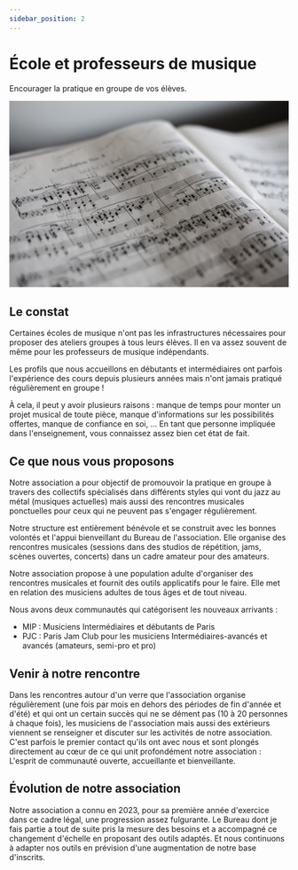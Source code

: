 ```yaml
---
sidebar_position: 2
---
```

# École et professeurs de musique

Encourager la pratique en groupe de vos élèves.

![École et professeurs de musique](/img/marius-masalar-rPOmLGwai2w-unsplash.jpg)

## Le constat

Certaines écoles de musique n'ont pas les infrastructures nécessaires pour proposer des ateliers groupes à tous leurs élèves. Il en va assez souvent de même pour les professeurs de musique indépendants.

Les profils que nous accueillons en débutants et intermédiaires ont parfois l'expérience des cours depuis plusieurs années mais n'ont jamais pratiqué régulièrement en groupe ! 

À cela, il peut y avoir plusieurs raisons : manque de temps pour monter un projet musical de toute pièce, manque d'informations sur les possibilités offertes, manque de confiance en soi, ... En tant que personne impliquée dans l'enseignement, vous connaissez assez bien cet état de fait.

## Ce que nous vous proposons

Notre association a pour objectif de promouvoir la pratique en groupe à travers des collectifs spécialisés dans différents styles qui vont du jazz au métal (musiques actuelles) mais aussi des rencontres musicales ponctuelles pour ceux qui ne peuvent pas s'engager régulièrement.

Notre structure est entièrement bénévole et se construit avec les bonnes volontés et l'appui bienveillant du Bureau de l'association. Elle organise des rencontres musicales (sessions dans des studios de répétition, jams, scènes ouvertes, concerts) dans un cadre amateur pour des amateurs.

Notre association propose à une population adulte d'organiser des rencontres musicales et fournit des outils applicatifs pour le faire. Elle met en relation des musiciens adultes de tous âges et de tout niveau. 

Nous avons deux communautés qui catégorisent les nouveaux arrivants :

- MIP : Musiciens Intermédiaires et débutants de Paris
- PJC : Paris Jam Club pour les musiciens Intermédiaires-avancés et avancés (amateurs, semi-pro et pro)

## Venir à notre rencontre

Dans les rencontres autour d'un verre que l'association organise régulièrement (une fois par mois en dehors des périodes de fin d'année et d'été) et qui ont un certain succès qui ne se dément pas (10 à 20 personnes à chaque fois), les musiciens de l'association mais aussi des extérieurs viennent se renseigner et discuter sur les activités de notre association. C'est parfois le premier contact qu'ils ont avec nous et sont plongés directement au cœur de ce qui unit profondément notre association : L'esprit de communauté ouverte, accueillante et bienveillante.

## Évolution de notre association

Notre association a connu en 2023, pour sa première année d'exercice dans ce cadre légal, une progression assez fulgurante. Le Bureau dont je fais partie a tout de suite pris la mesure des besoins et a accompagné ce changement d'échelle en proposant des outils adaptés. Et nous continuons à adapter nos outils en prévision d'une augmentation de notre base d'inscrits.